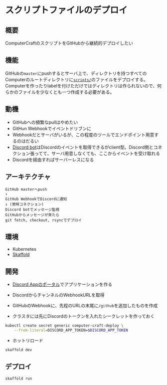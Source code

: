 # スクリプトファイルのデプロイ

## 概要

ComputerCraftのスクリプトをGitHubから継続的デプロイしたい

## 機能

GitHubの`master`にpushするとサーバ上で、ディレクトリを持つすべてのComputerのルートディレクトリに[`scripts/`](../scripts/)のファイルをデプロイする。
Computerを作ったりlabelを付けただけではディレクトリは作られないので、何らかのファイルを少なくとも一つ作成する必要がある。

## 動機

- GitHubへの頻繁なpullはやめたい
- GitHun Webhookでイベントドリブンに
- Webhookだとサーバがいるが、この程度のツールでエンドポイント用意するのはだるい
- [Discord bot](https://discord.com/developers/applications)はDiscordのイベントを取得できるがclient型。Discord側とコネクション張ってて、サーバ用意しなくても、ここからイベントを受け取れる
- Discordを経由すればサーバーレスになる

## アーキテクチャ

```
GitHub masterへpush
↓
GitHub WebhookでDiscordに通知
↕ (常時コネクション)
Discord botでメッセージ監視
GitHubからメッセージが来たら
git fetch, checkout, rsyncでデプロイ
```

## 環境

- Kubernetes
- [Skaffold](https://skaffold.dev/)

## 開発

- [Discord Appのポータル](https://discord.com/developers/applications)でアプリケーションを作る
- DiscordからチャンネルのWebhookURLを取得
- GitHubのWebhookに、先程のURLの末尾に`/github`を追加したものを作成

- クラスタには先にDiscordのトークンを入れたシークレットを作っておく

```sh
kubectl create secret generic computer-craft-deploy \
    --from-literal=DISCORD_APP_TOKEN=$DISCORD_APP_TOKEN
```

- ホットリロード

```sh
skaffold dev
```

## デプロイ

```sh
skaffold run
```
